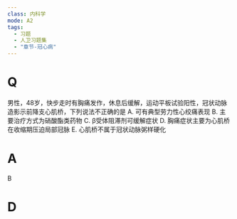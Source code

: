 ```yaml
---
class: 内科学
mode: A2
tags:
  - 习题
  - 人卫习题集
  - "章节-冠心病"
---
```


# Q
男性，48岁，快步走时有胸痛发作，休息后缓解，运动平板试验阳性，冠状动脉造影示前降支心肌桥，下列说法不正确的是
A. 可有典型劳力性心绞痛表现
B. 主要治疗方式为硝酸酯类药物
C. β受体阻滞剂可缓解症状
D. 胸痛症状主要为心肌桥在收缩期压迫局部冠脉
E. 心肌桥不属于冠状动脉粥样硬化
# A
B
# D
